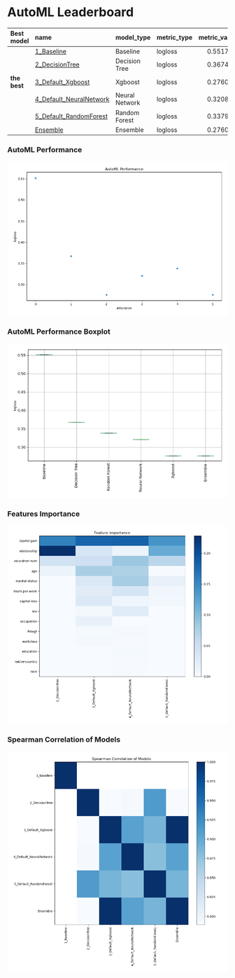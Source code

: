 # AutoML Leaderboard

| Best model   | name                                                         | model_type     | metric_type   |   metric_value |   train_time |
|:-------------|:-------------------------------------------------------------|:---------------|:--------------|---------------:|-------------:|
|              | [1_Baseline](1_Baseline/README.md)                           | Baseline       | logloss       |       0.551796 |         1.33 |
|              | [2_DecisionTree](2_DecisionTree/README.md)                   | Decision Tree  | logloss       |       0.367442 |         5.68 |
| **the best** | [3_Default_Xgboost](3_Default_Xgboost/README.md)             | Xgboost        | logloss       |       0.276031 |         8.28 |
|              | [4_Default_NeuralNetwork](4_Default_NeuralNetwork/README.md) | Neural Network | logloss       |       0.320872 |         7.56 |
|              | [5_Default_RandomForest](5_Default_RandomForest/README.md)   | Random Forest  | logloss       |       0.337926 |         6.66 |
|              | [Ensemble](Ensemble/README.md)                               | Ensemble       | logloss       |       0.276031 |         1.7  |

### AutoML Performance
![AutoML Performance](ldb_performance.png)

### AutoML Performance Boxplot
![AutoML Performance Boxplot](ldb_performance_boxplot.png)

### Features Importance
![features importance across models](features_heatmap.png)



### Spearman Correlation of Models
![models spearman correlation](correlation_heatmap.png)

